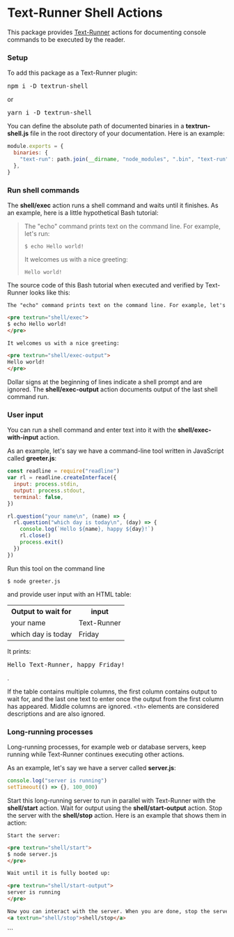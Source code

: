 # Text-Runner Shell Actions

This package provides [Text-Runner](https://github.com/kevgo/text-runner)
actions for documenting console commands to be executed by the reader.

### Setup

<!-- TODO: convert to inline <code> -->

To add this package as a Text-Runner plugin:

<pre textrun="npm/install">
npm i -D textrun-shell
</pre>

or

<pre textrun="npm/install">
yarn i -D textrun-shell
</pre>

You can define the absolute path of documented binaries in a
**textrun-shell.js** file in the root directory of your documentation. Here is
an example:

```js
module.exports = {
  binaries: {
    "text-run": path.join(__dirname, "node_modules", ".bin", "text-run"),
  },
}
```

### Run shell commands

The <b textrun="action/name-full">shell/exec</b> action runs a shell command and
waits until it finishes. As an example, here is a little hypothetical Bash
tutorial:

> The "echo" command prints text on the command line. For example, let's run:
>
> ```
> $ echo Hello world!
> ```
>
> It welcomes us with a nice greeting:
>
> ```
> Hello world!
> ```

The source code of this Bash tutorial when executed and verified by Text-Runner
looks like this:

<a textrun="extension/run-block">

```md
The "echo" command prints text on the command line. For example, let's run:

<pre textrun="shell/exec">
$ echo Hello world!
</pre>

It welcomes us with a nice greeting:

<pre textrun="shell/exec-output">
Hello world!
</pre>
```

</a>

Dollar signs at the beginning of lines indicate a shell prompt and are ignored.
The <b textrun="action/name-full">shell/exec-output</b> action documents output
of the last shell command run.

### User input

You can run a shell command and enter text into it with the
<b textrun="action/name-full">shell/exec-with-input</b> action.

<a textrun="workspace/create-file">

As an example, let's say we have a command-line tool written in JavaScript
called **greeter.js**:

```js
const readline = require("readline")
var rl = readline.createInterface({
  input: process.stdin,
  output: process.stdout,
  terminal: false,
})

rl.question("your name\n", (name) => {
  rl.question("which day is today\n", (day) => {
    console.log(`Hello ${name}, happy ${day}!`)
    rl.close()
    process.exit()
  })
})
```

</a>

<a textrun="shell/exec-with-input">

Run this tool on the command line

```
$ node greeter.js
```

and provide user input with an HTML table:

<table>
  <tr>
    <th>Output to wait for</th>
    <th>input</th>
  </tr>
  <tr>
    <td>your name</td>
    <td>Text-Runner</td>
  </tr>
  <tr>
    <td>which day is today</td>
    <td>Friday</td>
  </tr>
</table>

</a>

It prints:

<pre textrun="shell/exec-output">
Hello Text-Runner, happy Friday!
</pre>.

If the table contains multiple columns, the first column contains output to wait
for, and the last one text to enter once the output from the first column has
appeared. Middle columns are ignored. `<th>` elements are considered
descriptions and are also ignored.

### Long-running processes

Long-running processes, for example web or database servers, keep running while
Text-Runner continues executing other actions.

<a textrun="workspace/create-file">

As an example, let's say we have a server called **server.js**:

```js
console.log("server is running")
setTimeout(() => {}, 100_000)
```

</a>

Start this long-running server to run in parallel with Text-Runner with the
<b textrun="action/name-full">shell/start</b> action. Wait for output using the
<b textrun="action/name-full">shell/start-output</b> action. Stop the server
with the <b textrun="action/name-full">shell/stop</b> action. Here is an example
that shows them in action:

<a textrun="extension/run-block">

```html
Start the server:

<pre textrun="shell/start">
$ node server.js
</pre>

Wait until it is fully booted up:

<pre textrun="shell/start-output">
server is running
</pre>

Now you can interact with the server. When you are done, stop the server:
<a textrun="shell/stop">shell/stop</a>
```

</a>
```
